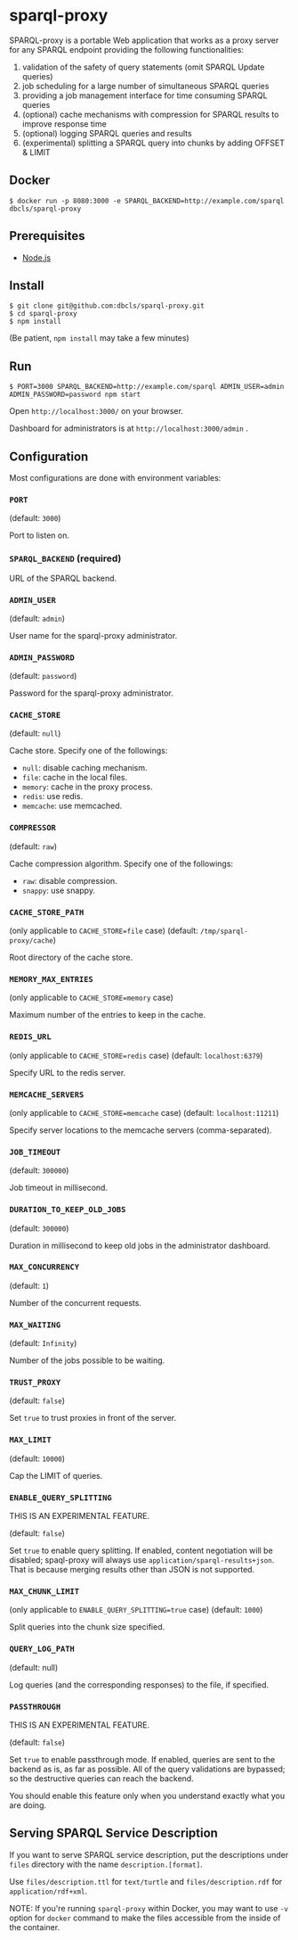 # sparql-proxy

SPARQL-proxy is a portable Web application that works as a proxy server for any SPARQL endpoint providing the following functionalities:

1. validation of the safety of query statements (omit SPARQL Update queries)
2. job scheduling for a large number of simultaneous SPARQL queries
3. providing a job management interface for time consuming SPARQL queries
4. (optional) cache mechanisms with compression for SPARQL results to improve response time
5. (optional) logging SPARQL queries and results
6. (experimental) splitting a SPARQL query into chunks by adding OFFSET & LIMIT

## Docker

    $ docker run -p 8080:3000 -e SPARQL_BACKEND=http://example.com/sparql dbcls/sparql-proxy

## Prerequisites

* [Node.js](https://nodejs.org/)

## Install

    $ git clone git@github.com:dbcls/sparql-proxy.git
    $ cd sparql-proxy
    $ npm install

(Be patient, `npm install` may take a few minutes)

## Run

    $ PORT=3000 SPARQL_BACKEND=http://example.com/sparql ADMIN_USER=admin ADMIN_PASSWORD=password npm start

Open `http://localhost:3000/` on your browser.

Dashboard for administrators is at `http://localhost:3000/admin` .

## Configuration

Most configurations are done with environment variables:

### `PORT`

(default: `3000`)

Port to listen on.

### `SPARQL_BACKEND` (required)

URL of the SPARQL backend.

### `ADMIN_USER`

(default: `admin`)

User name for the sparql-proxy administrator.

### `ADMIN_PASSWORD`

(default: `password`)

Password for the sparql-proxy administrator.

### `CACHE_STORE`

(default: `null`)

Cache store. Specify one of the followings:

* `null`: disable caching mechanism.
* `file`: cache in the local files.
* `memory`: cache in the proxy process.
* `redis`: use redis.
* `memcache`: use memcached.

### `COMPRESSOR`

(default: `raw`)

Cache compression algorithm. Specify one of the followings:

* `raw`: disable compression.
* `snappy`: use snappy.

### `CACHE_STORE_PATH`

(only applicable to `CACHE_STORE=file` case)
(default: `/tmp/sparql-proxy/cache`)

Root directory of the cache store.

### `MEMORY_MAX_ENTRIES`

(only applicable to `CACHE_STORE=memory` case)

Maximum number of the entries to keep in the cache.

### `REDIS_URL`

(only applicable to `CACHE_STORE=redis` case)
(default: `localhost:6379`)

Specify URL to the redis server.

### `MEMCACHE_SERVERS`

(only applicable to `CACHE_STORE=memcache` case)
(default: `localhost:11211`)

Specify server locations to the memcache servers (comma-separated).

### `JOB_TIMEOUT`

(default: `300000`)

Job timeout in millisecond.

### `DURATION_TO_KEEP_OLD_JOBS`

(default: `300000`)

Duration in millisecond to keep old jobs in the administrator dashboard.

### `MAX_CONCURRENCY`

(default: `1`)

Number of the concurrent requests.

### `MAX_WAITING`

(default: `Infinity`)

Number of the jobs possible to be waiting.

### `TRUST_PROXY`

(default: `false`)

Set `true` to trust proxies in front of the server.

### `MAX_LIMIT`

(default: `10000`)

Cap the LIMIT of queries.

### `ENABLE_QUERY_SPLITTING`

THIS IS AN EXPERIMENTAL FEATURE.

(default: `false`)

Set `true` to enable query splitting. If enabled, content negotiation will be disabled; spaql-proxy will always use `application/sparql-results+json`. That is because merging results other than JSON is not supported.

### `MAX_CHUNK_LIMIT`

(only applicable to `ENABLE_QUERY_SPLITTING=true` case)
(default: `1000`)

Split queries into the chunk size specified.

### `QUERY_LOG_PATH`

(default: null)

Log queries (and the corresponding responses) to the file, if specified.

### `PASSTHROUGH`

THIS IS AN EXPERIMENTAL FEATURE.

(default: `false`)

Set `true` to enable passthrough mode. If enabled, queries are sent to the backend as is, as far as possible. All of the query validations are bypassed; so the destructive queries can reach the backend.

You should enable this feature only when you understand exactly what you are doing.

## Serving SPARQL Service Description

If you want to serve SPARQL service description, put the descriptions under `files` directory with the name `description.[format]`.

Use `files/description.ttl` for `text/turtle` and `files/description.rdf` for `application/rdf+xml`.

NOTE: If you're running `sparql-proxy` within Docker, you may want to use `-v` option for `docker` command to make the files accessible from the inside of the container.
